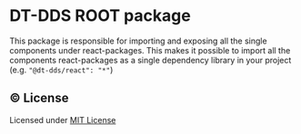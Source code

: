 # DT-DDS ROOT package

This package is responsible for importing and exposing all the single components under react-packages.
This makes it possible to import all the components react-packages as a single dependency library in your project (e.g. `"@dt-dds/react": "*"`)

## &copy; License

Licensed under [MIT License](LICENSE.md)
